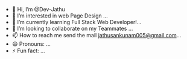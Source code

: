 - 👋 Hi, I’m @Dev-Jathu
- 👀 I’m interested in web Page Design ...
- 🌱 I’m currently learning Full Stack Web Developer!...
- 💞️ I’m looking to collaborate on my Teammates ...
- 📫 How to reach me send the mail jathusankunam005@gmail.com...
- 😄 Pronouns: ...
- ⚡ Fun fact: ...

<!---
Dev-Jathu/Dev-Jathu is a ✨ special ✨ repository because its `README.md` (this file) appears on your GitHub profile.
You can click the Preview link to take a look at your changes.
--->
